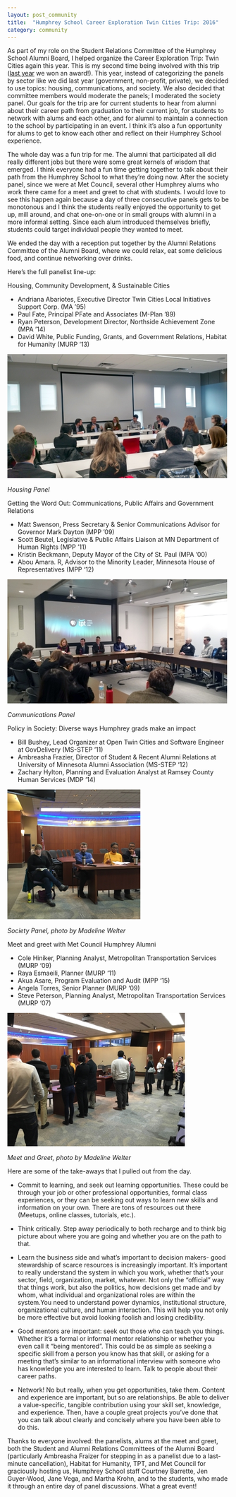 ```yaml
---
layout: post_community
title:  "Humphrey School Career Exploration Twin Cities Trip: 2016"
category: community
---
```


As part of my role on the Student Relations Committee of the Humphrey School Alumni Board, I helped organize the Career Exploration Trip: Twin Cities again this year. This is my second time being involved with this trip ([last year](/community/2015/01/15/HHH-CET.html) we won an award!). This year, instead of categorizing the panels by sector like we did last year (government, non-profit, private), we decided to use topics: housing, communications, and society. We also decided that committee members would moderate the panels; I moderated the society panel. Our goals for the trip are for current students to hear from alumni about their career path from graduation to their current job, for students to network with alums and each other, and for alumni to maintain a connection to the school by participating in an event. I think it’s also a fun opportunity for alums to get to know each other and reflect on their Humphrey School experience.

The whole day was a fun trip for me. The alumni that participated all did really different jobs but there were some great kernels of wisdom that emerged. I think everyone had a fun time getting together to talk about their path from the Humphrey School to what they’re doing now. After the society panel, since we were at Met Council, several other Humphrey alums who work there came for a meet and greet to chat with students. I would love to see this happen again because a day of three consecutive panels gets to be monotonous and I think the students really enjoyed the opportunity to get up, mill around, and chat one-on-one or in small groups with alumni in a more informal setting. Since each alum introduced themselves briefly, students could target individual people they wanted to meet.

We ended the day with a reception put together by the Alumni Relations Committee of the Alumni Board, where we could relax, eat some delicious food, and continue networking over drinks.

Here’s the full panelist line-up:

Housing, Community Development, & Sustainable Cities

* Andriana Abariotes, Executive Director Twin Cities Local Initiatives Support Corp. (MA ’95)
* Paul Fate, Principal PFate and Associates (M-Plan ’89)
* Ryan Peterson, Development Director, Northside Achievement Zone (MPA ’14)
* David White, Public Funding, Grants, and Government Relations, Habitat for Humanity (MURP ‘13)

![Housing Panel](/images/2016/housing-panel-small.jpg)

_Housing Panel_

Getting the Word Out: Communications, Public Affairs and Government Relations

* Matt Swenson, Press Secretary & Senior Communications Advisor for Governor Mark Dayton (MPP ’09)
* Scott Beutel, Legislative & Public Affairs Liaison at MN Department of Human Rights (MPP ’11)
* Kristin Beckmann, Deputy Mayor of the City of St. Paul (MPA ’00)
* Abou Amara. R, Advisor to the Minority Leader, Minnesota House of Representatives (MPP ‘12)

![Communications Panel](/images/2016/tpt-comms-panel-small.jpg)

_Communications Panel_

Policy in Society: Diverse ways Humphrey grads make an impact

* Bill Bushey, Lead Organizer at Open Twin Cities and Software Engineer at GovDelivery (MS-STEP ’11)
* Ambreasha Frazier, Director of Student & Recent Alumni Relations at University of Minnesota Alumni Association (MS-STEP ‘12)
* Zachary Hylton, Planning and Evaluation Analyst at Ramsey County Human Services (MDP ’14)

![Society Panel](/images/2016/met-council-panel-small.jpg)

_Society Panel, photo by Madeline Welter_

Meet and greet with Met Council Humphrey Alumni

* Cole Hiniker, Planning Analyst, Metropolitan Transportation Services (MURP ‘09)
* Raya Esmaeili, Planner (MURP ‘11)
* Akua Asare, Program Evaluation and Audit (MPP ‘15)
* Angela Torres, Senior Planner (MURP ‘09)
* Steve Peterson, Planning Analyst, Metropolitan Transportation Services (MURP ‘07)

![Meet and Greet](/images/2016/met-council-meet-small.jpg)

_Meet and Greet, photo by Madeline Welter_

Here are some of the take-aways that I pulled out from the day.

* Commit to learning, and seek out learning opportunities. These could be through your job or other professional opportunities, formal class experiences, or they can be seeking out ways to learn new skills and information on your own. There are tons of resources out there (Meetups, online classes, tutorials, etc.).

* Think critically. Step away periodically to both recharge and to think big picture about where you are going and whether you are on the path to that.

* Learn the business side and what’s important to decision makers- good stewardship of scarce resources is increasingly important.
It’s important to really understand the system in which you work, whether that’s your sector, field, organization, market, whatever. Not only the “official” way that things work, but also the politics, how decisions get made and by whom, what individual and organizational roles are within the system.You need to understand power dynamics, institutional structure, organizational culture, and human interaction. This will help you not only be more effective but avoid looking foolish and losing credibility.

* Good mentors are important: seek out those who can teach you things. Whether it’s a formal or informal mentor relationship or whether you even call it “being mentored”. This could be as simple as seeking a specific skill from a person you know has that skill, or asking for a meeting that’s similar to an informational interview with someone who has knowledge you are interested to learn. Talk to people about their career paths.

* Network! No but really, when you get opportunities, take them. Content and experience are important, but so are relationships.
Be able to deliver a value-specific, tangible contribution using your skill set, knowledge, and experience. Then, have a couple great projects you’ve done that you can talk about clearly and concisely where you have been able to do this.

Thanks to everyone involved: the panelists, alums at the meet and greet, both the Student and Alumni Relations Committees of the Alumni Board (particularly Ambreasha Fraizer for stepping in as a panelist due to a last-minute cancellation), Habitat for Humanity, TPT, and Met Council for graciously hosting us, Humphrey School staff Courtney Barrette, Jen Guyer-Wood, Jane Vega, and Martha Krohn, and to the students, who made it through an entire day of panel discussions. What a great event!
